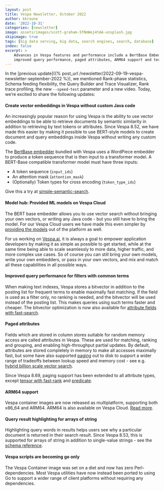 ```yaml
---
layout: post
title: Vespa Newsletter, October 2022
author: kkraune
date: '2022-10-31'
categories: [newsletter]
image: assets/images/scott-graham-5fNmWej4tAA-unsplash.jpg
skipimage: true
tags: [big data serving, big data, search engines, search, database]
index: false
excerpt: >
    Advances in Vespa features and performance include a BertBase Embedder / model hub,
    improved query performance, paged attributes, ARM64 support and term bolding in string arrays.
---
```


In the [previous update]({% post_url /newsletter/2022-09-19-vespa-newsletter-september-2022 %}),
we mentioned Rank-phase statistics, Schema feeding flexibility, the Query Builder and Trace Visualizer,
Rank trace profiling, the new `--speed-test` parameter and a new video.
Today, we’re excited to share the following updates:


#### Create vector embeddings in Vespa without custom Java code
An increasingly popular reason for using Vespa is the ability to use vector embeddings
to be able to retrieve documents by semantic similarity in addition to retrieving by text tokens or attributes.
Since Vespa 8.52, we have made this easier by making it possible to use BERT-style models
to create document and query embeddings inside Vespa without writing any custom code.

The [BertBase embedder](https://docs.vespa.ai/en/embedding.html#bertbase-embedder) bundled with Vespa
uses a WordPiece embedder to produce a token sequence that is then input to a transformer model.
A BERT-Base compatible transformer model must have three inputs:
*  A token sequence (`input_ids`)
*  An attention mask (`attention_mask`)
*  (Optionally) Token types for cross encoding (`token_type_ids`)

Give this a try at
[simple-semantic-search](https://github.com/vespa-engine/sample-apps/tree/master/simple-semantic-search).



#### Model hub: Provided ML models on Vespa Cloud
The BERT base embedder allows you to use vector search without bringing your own vectors, or writing any Java code -
but you still have to bring the model.
For our Vespa Cloud users we have made this even simpler by
[providing the models](https://cloud.vespa.ai/en/model-hub) out of the platform as well.

For us working on [Vespa.ai](https://vespa.ai/), it is always a goal to empower application developers
by making it as simple as possible to get started,
while at the same time being able to scale seamlessly to more data, higher traffic, and more complex use cases.
So of course you can still bring your own models, write your own embedders, or pass in your own vectors,
and mix and match all these capabilities in all possible ways.



#### Improved query performance for filters with common terms
When making text indexes,
Vespa stores a bitvector in addition to the posting list for frequent terms to enable maximally fast matching.
If the field is used as a filter only, no ranking is needed, and the bitvector will be used instead of the posting list.
This makes queries using such terms faster and cheaper.
The bitvector optimization is now also available for
[attribute fields with fast-search](https://docs.vespa.ai/en/attributes.html).



#### Paged attributes
Fields which are stored in column stores suitable for random memory access are called attributes in Vespa.
These are used for matching, ranking and grouping, and enabling high-throughput partial updates.
By default, attributes are stored completely in memory to make all accesses maximally fast,
but some have also supported [paging](https://docs.vespa.ai/en/attributes.html#paged-attributes) out to disk
to support a wider range of tradeoffs between lookup speed and memory cost -
see e.g. [hybrid billion scale vector search](https://blog.vespa.ai/vespa-hybrid-billion-scale-vector-search/).

Since Vespa 8.69, paging support has been extended to all attribute types,
except [tensor with fast-rank](https://docs.vespa.ai/en/reference/schema-reference.html#attribute) and
[predicate](https://docs.vespa.ai/en/predicate-fields.html).



#### ARM64 support
Vespa container images are now released as multiplatform, supporting both x86_64 and ARM64.
ARM64 is also available on Vespa Cloud.
[Read more](https://blog.vespa.ai/vespa-on-arm64/).



#### Query result highlighting for arrays of string
Highlighting query words in results helps users see why a particular document is returned in their search result.
Since Vespa 8.53, this is supported for arrays of string in addition to single-value strings -
see the [schema reference](https://docs.vespa.ai/en/reference/schema-reference.html#bolding).



#### Vespa scripts are becoming go only
The Vespa Container image was set on a diet and now has zero Perl-dependencies.
Most Vespa utilities have now instead been ported to using Go to support a wider range of client platforms
without requiring any dependencies.
